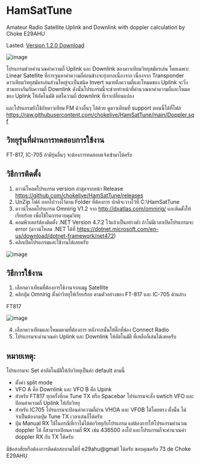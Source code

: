 # HamSatTune
Amateur Radio Satellite Uplink and Downlink with doppler calculation by Choke E29AHU

Lasted:
[Version 1.2.0 Download](https://github.com/chokelive/HamSatTune/releases/download/V1.2.0/HamSatTune.V1.2.0.zip)

![image](https://github.com/chokelive/HamSatTune/assets/17312564/99920e7f-c206-4fbe-9041-7b5bd7414312)


โปรแกรมช่วยคำนวณค่าความถี่ Uplink และ Downlink ของดาวเทียมวิทยุสมัครเล่น โดยเฉพาะ Linear Satellite ที่การจูนหาค่าความถี่ค่อนข้างจะยุ่งยากเนื่องจาก เนื่องจาก Transponder ดาวเทียมวิทยุสมัครเล่นส่วนใหญ่จะเป็นชนิด Invert หมายถึงความถี่และโหมดของ Uplink จะวิ่งสวนทางกันกับความถี่ Downlink ดังนั้นโปรแกรมนี้จะช่วยทำหน้าที่คำนวณหาค่าความถี่และโหมดของ Uplink ให้อัตโนมัติ ตสใความถี่ downlink ที่เราเปลี่ยนแปลง 

และโปรแกรมยังใช้กับดาวเทียม FM ด้วงอื่นๆ ได้ด้วย ดูดาวเทียมที่ support ตอนนี้ได้ที่ไฟล์ https://raw.githubusercontent.com/chokelive/HamSatTune/main/Doppler.sqf

## วิทยุรุ่นที่ผ่านการทดสอบการใช้งาน
FT-817, IC-705
ถ้ามีรุ่นอื่นๆ จะต้องการทดสอบแจ้งเข้ามาได้ครับ

## วิธีการติดตั้ง
1. ดาวน์โหลดโปรแกรม version ล่าสุดจากหน้า Release https://github.com/chokelive/HamSatTune/releases
2. UnZip ไฟล์ ออกไปวางไว้ตาม Folder ที่ต้องการ ปกติจะวางไว้ที่ C:\HamSatTune
3. ดาวน์โหลดโปรแกรม Omnirig V1.2 จาก http://dxatlas.com/omnirig/ และติดตั้งให้เรียบร้อย เพื่อใช้ในการควบคุมวิทยุ
4. คอมพิวเตอร์ต้องติดตั้ง .NET Version 4.7.2 ไว้แล้วเป็นอย่างต่ำ ถ้าไม่มีเวลาเปิดโปรแกรมจะ error (ดาวน์โหลด .NET ได้ที่ https://dotnet.microsoft.com/en-us/download/dotnet-framework/net472)
4. คลิกเปิดโปรแกรมและใช้งานได้เลยครับ

![image](https://github.com/chokelive/HamSatTune/assets/17312564/5d2db9a0-93ba-49ab-a4c3-208ae3ecd40b)


## วิธีการใช้งาน
1. เลือกดาวเทียมที่ต้องการใช้งานจากเมนู Satellite
2. คลิกปุ่ม Omnirig ตั้งค่าวิทยุให้เรียบร้อย ตามตัวอย่างของ FT-817 และ IC-705 ด้านล่าง

FT817

![image](https://github.com/chokelive/HamSatTune/assets/17312564/e347c99f-cc15-4461-8dcc-3393a8d3e1fb)

4. เลือกดาวเทียมและโหมดตามที่ต้องการ หลังจากนั้นให้ติ๊กที่ช่อง Connect Radio
5. โปรแกรมจะคำนวณค่า Uplink และ Downlink ให้อัตโนมัติ ที่เหลือก็เล่นได้เลยครับ

## หมายเหตุ:
โปรแกรมจะ Set ค่าอัตโนมัติให้กับวิทยุเป็นค่า default ตามนี้
- ตั้งค่า split mode
- VFO A คือ Downlink และ VFO B คือ Upink
- สำหรับ FT817 ทุกครั้งที่กด Tune TX หรือ Spacebar โปรแกรมจะสั่ง swtich VFO และป้อนค่าความถี่ Uplink ให้กับวิทยุ
- สำหรับ IC705 โปรแกรมจะป้อนค่าความถี่ผ่าน VHOA และ VFOB ได้โดยตรง ตั้งนั้น ไม่จำเป็นต้องกดปุ่ม Tune TX เวลาเล่นก็ได้ครับ
- ปุ่ม Manual RX ใช้ในกรณีที่เราไม่ได้ต่อวิทยุกับโปรแกรม แต่ต้องการให้โปรแกรมคำนวณ doppler ให้ ก็สามารถป้อนความถี่ RX เช่น 436500 ลงไป และโปรแกรมก็จะคำนวณค่า doppler RX กับ TX ให้ครับ

มีข้อสงสัยหรือต้องการติดต่อสอบามได้ที่ e29ahu@gmail ได้ครับ ขอบคุณครับ
73 de Choke E29AHU
